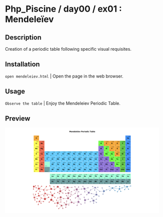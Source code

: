 # Php_Piscine / day00 / ex01 : Mendeleïev

## Description
Creation of a periodic table following specific visual requisites.

## Installation
`open mendeleiev.html` | Open the page in the web browser.

## Usage
`Observe the table` | Enjoy the Mendeleiev Periodic Table.

## Preview
<img src="../../resources/images/mendeleiev.png" width="1200">
